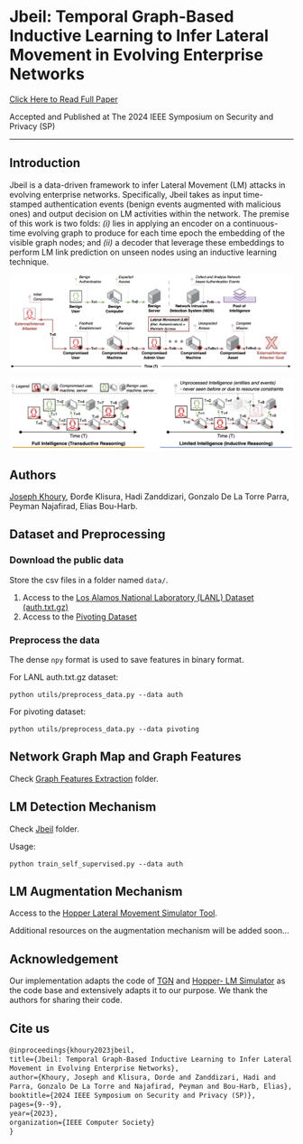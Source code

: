 
# Jbeil: Temporal Graph-Based Inductive Learning to Infer Lateral Movement in Evolving Enterprise Networks 

<a href="https://www.computer.org/csdl/proceedings-article/sp/2024/313000a009/1RjE9NF72De" target="_blank" class="button big">Click Here to Read Full Paper</a>

Accepted and Published at The 2024 IEEE Symposium on Security and Privacy (SP)
<hr>

## Introduction
Jbeil is a data-driven framework to infer Lateral Movement (LM) attacks in evolving enterprise networks. Specifically, Jbeil takes as input time-stamped authentication events (benign events augmented with malicious ones) and output decision on LM activities within the network. The premise of this work is two folds: *(i)* lies in applying an encoder on a continuous-time evolving graph to produce for each time epoch the embedding of the visible graph nodes; and *(ii)* a decoder that leverage these embeddings to perform LM link prediction on unseen nodes using an inductive learning technique.

![LM](thumbnail_APT_LM.png)

![LM](thumbnail.png)

## Authors
[Joseph Khoury](https://scholar.google.com/citations?user=pupjXigAAAAJ&hl=en&oi=ao), Đorđe Klisura, Hadi Zanddizari, Gonzalo De La Torre Parra, Peyman Najafirad, Elias Bou-Harb.

## Dataset and Preprocessing
### Download the public data
Store the csv files in a folder named `data/`.
1. Access to the [Los Alamos National Laboratory (LANL) Dataset (auth.txt.gz)](https://csr.lanl.gov/data/cyber1/)
2. Access to the [Pivoting Dataset](https://ieeexplore.ieee.org/stamp/stamp.jsp?arnumber=8078189)

### Preprocess the data
The dense `npy` format is used to save features in binary format.

For LANL auth.txt.gz dataset:

    python utils/preprocess_data.py --data auth

For pivoting dataset:

    python utils/preprocess_data.py --data pivoting

## Network Graph Map and Graph Features
Check [Graph Features Extraction](https://github.com/LMscope/Jbeil/tree/main/Graph%20Features%20Extraction) folder.


## LM Detection Mechanism
Check [Jbeil](https://github.com/LMscope/Jbeil/tree/main/Jbeil) folder.

Usage:

    python train_self_supervised.py --data auth

## LM Augmentation Mechanism
Access to the [Hopper Lateral Movement Simulator Tool](https://github.com/grantho/lateral-movement-simulator).

Additional resources on the augmentation mechanism will be added soon...

## Acknowledgement
Our implementation adapts the code of [TGN](https://github.com/twitter-research/tgn) and [Hopper- LM Simulator](https://github.com/grantho/lateral-movement-simulator) as the code base and extensively adapts it to our purpose. We thank the authors for sharing their code.

## Cite us
    @inproceedings{khoury2023jbeil,
    title={Jbeil: Temporal Graph-Based Inductive Learning to Infer Lateral Movement in Evolving Enterprise Networks},
    author={Khoury, Joseph and Klisura, Dorde and Zanddizari, Hadi and Parra, Gonzalo De La Torre and Najafirad, Peyman and Bou-Harb, Elias},
    booktitle={2024 IEEE Symposium on Security and Privacy (SP)},
    pages={9--9},
    year={2023},
    organization={IEEE Computer Society}
    }
